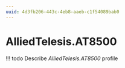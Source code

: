 ```yaml
---
uuid: 4d3fb206-443c-4eb8-aaeb-c1f54089bab0
---
```



# AlliedTelesis.AT8500


<!-- prettier-ignore -->
!!! todo
    Describe *AlliedTelesis.AT8500* profile

